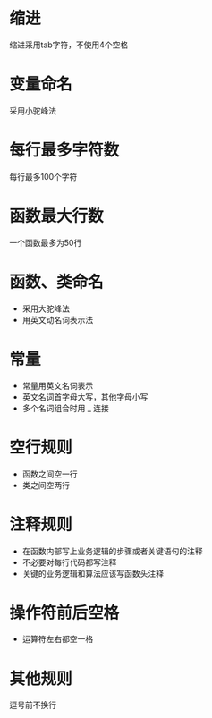 # 缩进
缩进采用tab字符，不使用4个空格

# 变量命名
采用小驼峰法

# 每行最多字符数
每行最多100个字符

# 函数最大行数
一个函数最多为50行

# 函数、类命名
* 采用大驼峰法
* 用英文动名词表示法

# 常量
* 常量用英文名词表示
* 英文名词首字母大写，其他字母小写
* 多个名词组合时用 _ 连接

# 空行规则
* 函数之间空一行
* 类之间空两行

# 注释规则
* 在函数内部写上业务逻辑的步骤或者关键语句的注释
* 不必要对每行代码都写注释
* 关键的业务逻辑和算法应该写函数头注释

# 操作符前后空格
* 运算符左右都空一格

# 其他规则
逗号前不换行

